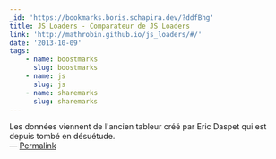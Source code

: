 ```yaml
---
_id: 'https://bookmarks.boris.schapira.dev/?ddfBhg'
title: JS Loaders - Comparateur de JS Loaders
link: 'http://mathrobin.github.io/js_loaders/#/'
date: '2013-10-09'
tags:
    - name: boostmarks
      slug: boostmarks
    - name: js
      slug: js
    - name: sharemarks
      slug: sharemarks
---
```


Les données viennent de l'ancien tableur créé par Eric Daspet qui est depuis
tombé en désuétude. <br>&#8212;
<a href="https://bookmarks.boris.schapira.dev/?ddfBhg" title="Permalink">Permalink</a>
